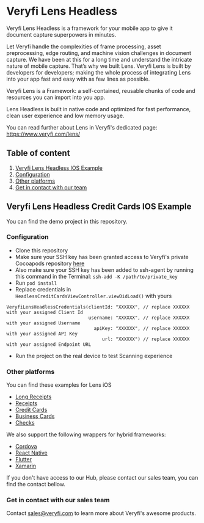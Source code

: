 # Veryfi Lens Headless
Veryfi Lens Headless is a framework for your mobile app to give it document capture superpowers in minutes.

Let Veryfi handle the complexities of frame processing, asset preprocessing, edge routing, and machine vision challenges in document capture. We have been at this for a long time and understand the intricate nature of mobile capture. That’s why we built Lens. Veryfi Lens is built by developers for developers; making the whole process of integrating Lens into your app fast and easy with as few lines as possible.

Veryfi Lens is a Framework: a self-contained, reusable chunks of code and resources you can import into you app.

Lens Headless is built in native code and optimized for fast performance, clean user experience and low memory usage.

You can read further about Lens in Veryfi's dedicated page: https://www.veryfi.com/lens/

## Table of content
1. [Veryfi Lens Headless IOS Example](#example)
2. [Configuration](#configuration)
3. [Other platforms](#other_platforms)
4. [Get in contact with our team](#contact)

## Veryfi Lens Headless Credit Cards IOS Example <a name="example"></a>
You can find the demo project in this repository.

### Configuration <a name="configuration"></a>
- Clone this repository
- Make sure your SSH key has been granted access to Veryfi's private Cocoapods repository [here](https://hub.veryfi.com/api/settings/keys/#package-managers-container)
- Also make sure your SSH key has been added to ssh-agent by running this command in the Terminal: `ssh-add -K /path/to/private_key`
- Run `pod install`
- Replace credentials in `HeadlessCreditCardsViewController.viewDidLoad()` with yours
```
VeryfiLensHeadlessCredentials(clientId: "XXXXXX", // replace XXXXXX with your assigned Client Id
                              username: "XXXXXX", // replace XXXXXX with your assigned Username
                                apiKey: "XXXXXX", // replace XXXXXX with your assigned API Key
                                   url: "XXXXXX") // replace XXXXXX with your assigned Endpoint URL
```
- Run the project on the real device to test Scanning experience

### Other platforms <a name="other_platforms"></a>
You can find these examples for Lens iOS
- [Long Receipts](https://github.com/veryfi/veryfi-lens-long-receipts-ios-demo)
- [Receipts](https://github.com/veryfi/veryfi-lens-receipts-ios-demo)
- [Credit Cards](https://github.com/veryfi/veryfi-lens-credit-cards-ios-demo)
- [Business Cards](https://github.com/veryfi/veryfi-lens-business-cards-ios-demo)
- [Checks](https://github.com/veryfi/veryfi-lens-checks-ios-demo)

We also support the following wrappers for hybrid frameworks:
- [Cordova](https://hub.veryfi.com/lens/docs/cordova/)
- [React Native](https://hub.veryfi.com/lens/docs/react-native/)
- [Flutter](https://hub.veryfi.com/lens/docs/flutter/)
- [Xamarin](https://hub.veryfi.com/lens/docs/xamarin/)

If you don't have access to our Hub, please contact our sales team, you can find the contact bellow.

### Get in contact with our sales team <a name="contact"></a>
Contact sales@veryfi.com to learn more about Veryfi's awesome products.